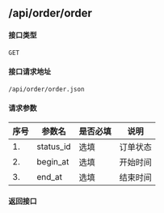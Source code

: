 ## /api/order/order
#### 接口类型
	GET
#### 接口请求地址
	/api/order/order.json
#### 请求参数
|序号 |参数名 |是否必填 |说明 |
| -------- | -------- |-------- |-------- |  
|1. |status_id |选填 |订单状态 |
|2. |begin_at |选填 |开始时间 |
|3. |end_at |选填 |结束时间 |
#### 返回接口
```js

```